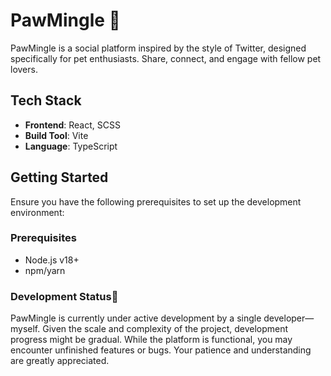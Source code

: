 # PawMingle 🐾

PawMingle is a social platform inspired by the style of Twitter, designed specifically for pet enthusiasts. Share, connect, and engage with fellow pet lovers.

## Tech Stack

- **Frontend**: React, SCSS
- **Build Tool**: Vite
- **Language**: TypeScript

## Getting Started

Ensure you have the following prerequisites to set up the development environment:

### Prerequisites

- Node.js v18+
- npm/yarn


 ### Development Status🚧

PawMingle is currently under active development by a single developer—myself. Given the scale and complexity of the project, development progress might be gradual. While the platform is functional, you may encounter unfinished features or bugs. Your patience and understanding are greatly appreciated.
